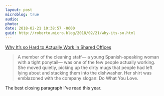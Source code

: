 ```yaml
---
layout: post
microblog: true
audio: 
photo: 
date: 2018-02-21 10:38:57 -0600
guid: http://roberto.micro.blog/2018/02/21/why-its-so.html
---
```

[Why It’s so Hard to Actually Work in Shared Offices](https://thewalrus.ca/why-its-so-hard-to-actually-work-in-shared-offices/)

>A member of the cleaning staff— a young Spanish-speaking woman with a tight ponytail— was one of the few people actually working. She moved quietly, picking up the dirty mugs that people had left lying about and stacking them into the dishwasher. Her shirt was emblazoned with the company slogan: Do What You Love.

The best closing paragraph I've read this year.
